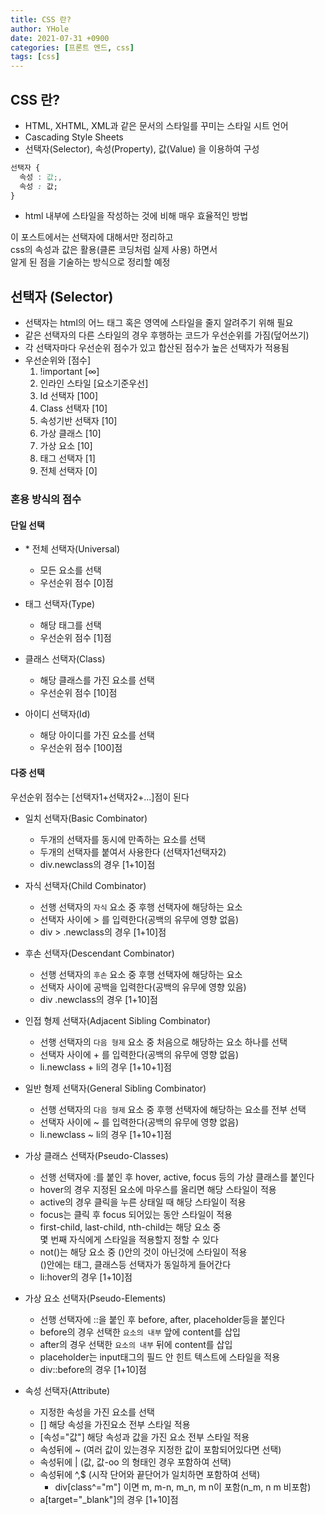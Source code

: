 ```yaml
---
title: CSS 란?
author: YHole
date: 2021-07-31 +0900
categories: [프론트 엔드, css]
tags: [css]
---
```


## CSS 란?

- HTML, XHTML, XML과 같은 문서의 스타일를 꾸미는 스타일 시트 언어
- Cascading Style Sheets
- 선택자(Selector), 속성(Property), 값(Value) 을 이용하여 구성  

```css
선택자 {
  속성 : 값;,
  속성 : 값;
}
```
- html 내부에 스타일을 작성하는 것에 비해 매우 효율적인 방법

>
이 포스트에서는 선택자에 대해서만 정리하고  
css의 속성과 값은 활용(클론 코딩처럼 실제 사용) 하면서  
알게 된 점을 기술하는 방식으로 정리할 예정
>

## 선택자 (Selector)

- 선택자는 html의 어느 태그 혹은 영역에 스타일을 줄지 알려주기 위해 필요
- 같은 선택자의 다른 스타일의 경우 후행하는 코드가 우선순위를 가짐(덮어쓰기)
- 각 선택자마다 우선순위 점수가 있고 합산된 점수가 높은 선택자가 적용됨
- 우선순위와 [점수]
  1. !important [∞]
  2. 인라인 스타일 [요소기준우선]
  3. Id 선택자 [100]
  4. Class 선택자 [10]
  5. 속성기반 선택자 [10]
  6. 가상 클래스 [10]
  7. 가상 요소 [10]
  8. 태그 선택자 [1]
  9. 전체 선택자 [0]


### 혼용 방식의 점수 
#### 단일 선택

- &#42; 전체 선택자(Universal)
  - 모든 요소를 선택
  - 우선순위 점수 [0]점

- 태그 선택자(Type)
  - 해당 태그를 선택
  - 우선순위 점수 [1]점

- 클래스 선택자(Class)
  - 해당 클래스를 가진 요소를 선택
  - 우선순위 점수 [10]점

- 아이디 선택자(Id)
  - 해당 아이디를 가진 요소를 선택
  - 우선순위 점수 [100]점

#### 다중 선택
우선순위 점수는 [선택자1+선택자2+...]점이 된다

- 일치 선택자(Basic Combinator)
  - 두개의 선택자를 동시에 만족하는 요소를 선택
  - 두개의 선택자를 붙여서 사용한다 (선택자1선택자2)
  - div.newclass의 경우 [1+10]점

- 자식 선택자(Child Combinator)
  - 선행 선택자의 `자식` 요소 중 후행 선택자에 해당하는 요소
  - 선택자 사이에 > 를 입력한다(공백의 유무에 영향 없음)
  - div > .newclass의 경우 [1+10]점

- 후손 선택자(Descendant Combinator)
  - 선행 선택자의 `후손` 요소 중 후행 선택자에 해당하는 요소
  - 선택자 사이에 공백을 입력한다(공백의 유무에 영향 있음)
  - div .newclass의 경우 [1+10]점

- 인접 형제 선택자(Adjacent Sibling Combinator)
  - 선행 선택자의 `다음 형제` 요소 중 처음으로 해당하는 요소 하나를 선택
  - 선택자 사이에 + 를 입력한다(공백의 유무에 영향 없음)
  - li.newclass + li의 경우 [1+10+1]점

- 일반 형제 선택자(General Sibling Combinator)
  - 선행 선택자의 `다음 형제` 요소 중 후행 선택자에 해당하는 요소를 전부 선택
  - 선택자 사이에 ~ 를 입력한다(공백의 유무에 영향 없음)
  - li.newclass ~ li의 경우 [1+10+1]점

- 가상 클래스 선택자(Pseudo-Classes)
  - 선행 선택자에 :를 붙인 후 hover, active, focus 등의 가상 클래스를 붙인다
  - hover의 경우 지정된 요소에 마우스를 올리면 해당 스타일이 적용
  - active의 경우 클릭을 누른 상태일 때 해당 스타일이 적용
  - focus는 클릭 후 focus 되어있는 동안 스타일이 적용
  - first-child, last-child, nth-child는 해당 요소 중  
  몇 번째 자식에게 스타일을 적용할지 정할 수 있다
  - not()는 해당 요소 중 ()안의 것이 아닌것에 스타일이 적용  
  ()안에는 태그, 클래스등 선택자가 동일하게 들어간다 
  - li:hover의 경우 [1+10]점

- 가상 요소 선택자(Pseudo-Elements)
  - 선행 선택자에 ::을 붙인 후 before, after, placeholder등을 붙인다
  - before의 경우 선택한 `요소의 내부` 앞에 content를 삽입
  - after의 경우 선택한 `요소의 내부` 뒤에 content를 삽입
  - placeholder는 input태그의 필드 안 힌트 텍스트에 스타일을 적용
  - div::before의 경우 [1+10]점

- 속성 선택자(Attribute)
  - 지정한 속성을 가진 요소를 선택
  - [] 해당 속성을 가진요소 전부 스타일 적용
  - [속성="값"] 해당 속성과 값을 가진 요소 전부 스타일 적용
  - 속성뒤에 ~ (여러 값이 있는경우 지정한 값이 포함되어있다면 선택)
  - 속성뒤에 &#124;	 (값, 값-oo 의 형태인 경우 포함하여 선택)
  - 속성뒤에 ^,$ (시작 단어와 끝단어가 일치하면 포함하여 선택)
    - div[class^="m"] 이면 m, m-n, m_n, m n이 포함(n_m, n m 비포함) 
  - a[target="_blank"]의 경우 [1+10]점
